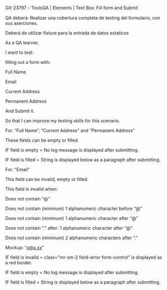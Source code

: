 GX-23797 ✅ToolsQA | Elements | Text Box: Fill form and Submit

QA deberá: Realizar una cobertura completa de testing del formulario, con sus aserciones.

Deberá de utilizar fixture para la entrada de datos estaticos

As a QA learner,

I want to test:

filling out a form with:

Full Name

Email

Current Address

Permanent Address

And Submit it.

So that I can improve my testing skills for this scenario.

For: “Full Name”, “Current Address” and “Permanent Address”

These fields can be empty or filled.

IF field is empty = No log message is displayed after submitting.

IF field is filled = String is displayed below as a paragraph after submitting.

For: “Email”

This field can be invalid, empty or filled.

This field is invalid when:

Does not contain “@”

Does not contain (minimum) 1 alphanumeric character before “@”

Does not contain (minimum) 1 alphanumeric character after “@”

Does not contain “.” after: 1 alphanumeric character after “@”.

Does not contain (minimum) 2 alphanumeric characters after “.”

Mockup: “x@x.xx”

IF field is invalid = class="mr-sm-2 field-error form-control" is displayed as a red border.

IF field is empty = No log message is displayed after submitting.

IF field is filled = String is displayed below as a paragraph after submitting.
